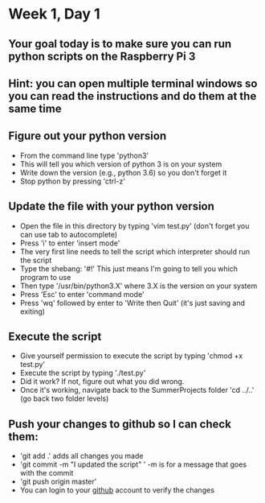 # Week 1, Day 1

## Your goal today is to make sure you can run python scripts on the Raspberry Pi 3
## Hint: you can open multiple terminal windows so you can read the instructions and do them at the same time

## Figure out your python version
  * From the command line type 'python3'
  * This will tell you which version of python 3 is on your system
  * Write down the version (e.g., python 3.6) so you don't forget it
  * Stop python by pressing 'ctrl-z'

## Update the file with your python version
  * Open the file in this directory by typing 'vim test.py' (don't forget you can use tab to autocomplete)
  * Press 'i' to enter 'insert mode'
  * The very first line needs to tell the script which interpreter should run the script
  * Type the shebang:  '#!'  This just means I'm going to tell you which program to use
  * Then type '/usr/bin/python3.X' where 3.X is the version on your system
  * Press 'Esc' to enter 'command mode'
  * Press 'wq' followed by enter to 'Write then Quit' (it's just saving and exiting)

## Execute the script
  * Give yourself permission to execute the script by typing 'chmod +x test.py'
  * Execute the script by typing './test.py'
  * Did it work?  If not, figure out what you did wrong.
  * Once it's working, navigate back to the SummerProjects folder 'cd ../..'  (go back two folder levels)

## Push your changes to github so I can check them:
  * 'git add .'  adds all changes you made
  * 'git commit -m "I updated the script"  '   -m is for a message that goes with the commit
  * 'git push origin master'
  * You can login to your [github](https://github.com/) account to verify the changes


